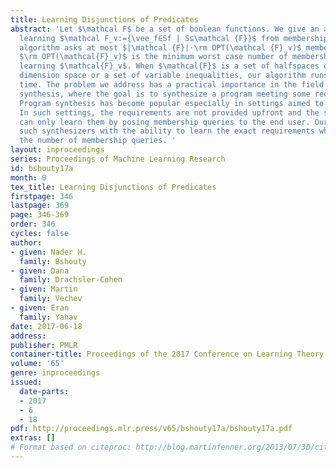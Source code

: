 ```yaml
---
title: Learning Disjunctions of Predicates
abstract: 'Let $\mathcal F$ be a set of boolean functions. We give an algorithm for
  learning $\mathcal F_∨:={\vee_f∈Sf | S⊆\mathcal {F}}$ from membership queries. Our
  algorithm asks at most $|\mathcal {F}|⋅\rm OPT(\mathcal {F}_∨)$ membership queries where
  $\rm OPT(\mathcal{F}_∨)$ is the minimum worst case number of membership queries for
  learning $\mathcal{F}_∨$. When $\mathcal{F}$ is a set of halfspaces over a constant
  dimension space or a set of variable inequalities, our algorithm runs in polynomial
  time. The problem we address has a practical importance in the field of program
  synthesis, where the goal is to synthesize a program meeting some requirements.
  Program synthesis has become popular especially in settings aimed to help end users.
  In such settings, the requirements are not provided upfront and the synthesizer
  can only learn them by posing membership queries to the end user. Our work completes
  such synthesizers with the ability to learn the exact requirements while bounding
  the number of membership queries. '
layout: inproceedings
series: Proceedings of Machine Learning Research
id: bshouty17a
month: 0
tex_title: Learning Disjunctions of Predicates
firstpage: 346
lastpage: 369
page: 346-369
order: 346
cycles: false
author:
- given: Nader H.
  family: Bshouty
- given: Dana
  family: Drachsler-Cohen
- given: Martin
  family: Vechev
- given: Eran
  family: Yahav
date: 2017-06-18
address: 
publisher: PMLR
container-title: Proceedings of the 2017 Conference on Learning Theory
volume: '65'
genre: inproceedings
issued:
  date-parts:
  - 2017
  - 6
  - 18
pdf: http://proceedings.mlr.press/v65/bshouty17a/bshouty17a.pdf
extras: []
# Format based on citeproc: http://blog.martinfenner.org/2013/07/30/citeproc-yaml-for-bibliographies/
---
```

